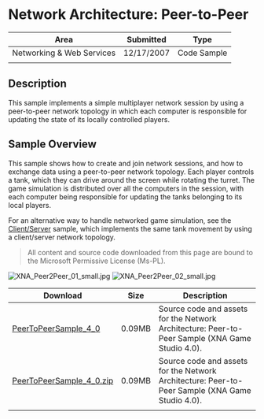 # Network Architecture: Peer-to-Peer

|Area|Submitted|Type|
|-|-|-|
Networking & Web Services|12/17/2007|Code Sample
||||

## Description

This sample implements a simple multiplayer network session by using a peer-to-peer network topology in which each computer is responsible for updating the state of its locally controlled players.

## Sample Overview

This sample shows how to create and join network sessions, and how to exchange data using a peer-to-peer network topology. Each player controls a tank, which they can drive around the screen while rotating the turret. The game simulation is distributed over all the computers in the session, with each computer being responsible for updating the tanks belonging to its local players.

For an alternative way to handle networked game simulation, see the [Client/Server](https://github.com/simondarksidej/XNAGameStudio/wiki/Network_Architecture_Client-Server) sample, which implements the same tank movement by using a client/server network topology.

> All content and source code downloaded from this page are bound to the Microsoft Permissive License (Ms-PL).

![XNA_Peer2Peer_01_small.jpg](https://github.com/simondarksidej/XNAGameStudio/blob/master/Images/XNA_Peer2Peer_01_small.jpg?raw=true)
![XNA_Peer2Peer_02_small.jpg](https://github.com/simondarksidej/XNAGameStudio/blob/master/Images/XNA_Peer2Peer_02_small.jpg?raw=true)

Download | Size | Description
---|---|---|
[PeerToPeerSample_4_0](https://github.com/simondarksidej/XNAGameStudio/tree/master/Samples/PeerToPeerSample_4_0) | 0.09MB | Source code and assets for the Network Architecture: Peer-to-Peer Sample (XNA Game Studio 4.0).
[PeerToPeerSample_4_0.zip](https://github.com/simondarksidej/XNAGameStudioZips/tree/master/Samples/PeerToPeerSample_4_0.zip) | 0.09MB | Source code and assets for the Network Architecture: Peer-to-Peer Sample (XNA Game Studio 4.0).
||||
